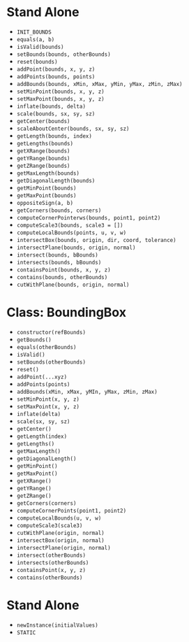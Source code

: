 # Stand Alone
- `INIT_BOUNDS`
- `equals(a, b)`
- `isValid(bounds)`
- `setBounds(bounds, otherBounds)`
- `reset(bounds)`
- `addPoint(bounds, x, y, z)`
- `addPoints(bounds, points)`
- `addBounds(bounds, xMin, xMax, yMin, yMax, zMin, zMax)`
- `setMinPoint(bounds, x, y, z)`
- `setMaxPoint(bounds, x, y, z)`
- `inflate(bounds, delta)`
- `scale(bounds, sx, sy, sz)`
- `getCenter(bounds)`
- `scaleAboutCenter(bounds, sx, sy, sz)`
- `getLength(bounds, index)`
- `getLengths(bounds)`
- `getXRange(bounds)`
- `getYRange(bounds)`
- `getZRange(bounds)`
- `getMaxLength(bounds)`
- `getDiagonalLength(bounds)`
- `getMinPoint(bounds)`
- `getMaxPoint(bounds)`
- `oppositeSign(a, b)`
- `getCorners(bounds, corners)`
- `computeCornerPointerws(bounds, point1, point2)`
- `computeScale3(bounds, scale3 = [])`
- `computeLocalBounds(points, u, v, w)`
- `intersectBox(bounds, origin, dir, coord, tolerance)`
- `intersectPlane(bounds, origin, normal)`
- `intersect(bounds, bBounds)`
- `intersects(bounds, bBounds)`
- `containsPoint(bounds, x, y, z)`
- `contains(bounds, otherBounds)`
- `cutWithPlane(bounds, origin, normal)`

# Class: BoundingBox
- `constructor(refBounds)`
- `getBounds()`
- `equals(otherBounds)`
- `isValid()`
- `setBounds(otherBounds)`
- `reset()`
- `addPoint(...xyz)`
- `addPoints(points)`
- `addBounds(xMin, xMax, yMIn, yMax, zMin, zMax)`
- `setMinPoint(x, y, z)`
- `setMaxPoint(x, y, z)`
- `inflate(delta)`
- `scale(sx, sy, sz)`
- `getCenter()`
- `getLength(index)`
- `getLengths()`
- `getMaxLength()`
- `getDiagonalLength()`
- `getMinPoint()`
- `getMaxPoint()`
- `getXRange()`
- `getYRange()`
- `getZRange()`
- `getCorners(corners)`
- `computeCornerPoints(point1, point2)`
- `computeLocalBounds(u, v, w)`
- `computeScale3(scale3)`
- `cutWithPlane(origin, normal)`
- `intersectBox(origin, normal)`
- `intersectPlane(origin, normal)`
- `intersect(otherBounds)`
- `intersects(otherBounds)`
- `containsPoint(x, y, z)`
- `contains(otherBounds)`

# Stand Alone
- `newInstance(initialValues)`
- `STATIC`
